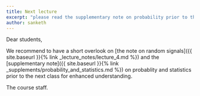 ```yaml
---
title: Next lecture
excerpt: "please read the supplementary note on probability prior to the class"
author: sanketh
---
```


Dear students,

We recommend to have a short overlook on [the note on random signals]({{ site.baseurl }}{% link _lecture_notes/lecture_4.md %}) and the [supplementary note]({{ site.baseurl }}{% link _supplements/probability_and_statistics.md %}) on probablity and statistics prior to the next class for enhanced understanding.  

The course staff.